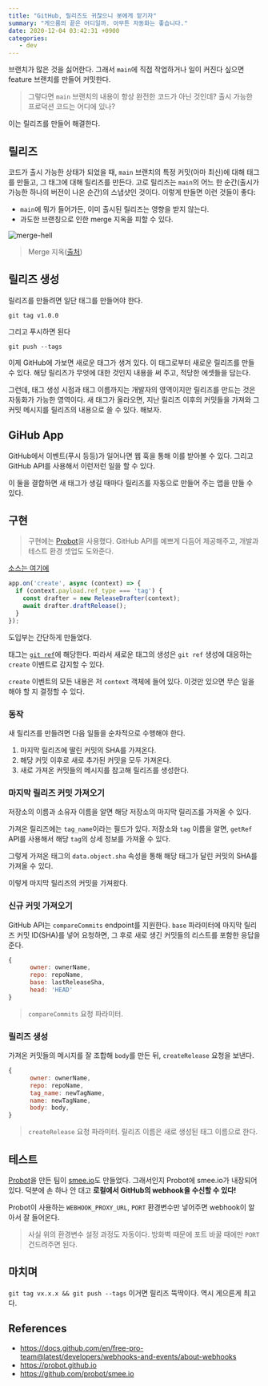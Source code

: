 ```yaml
---
title: "GitHub, 릴리즈도 귀찮으니 봇에게 맡기자"
summary: "게으름의 끝은 어디일까. 아무튼 자동화는 좋습니다."
date: 2020-12-04 03:42:31 +0900
categories:
   - dev
---
```


브랜치가 많은 것을 싫어한다. 그래서 `main`에 직접 작업하거나 일이 커진다 싶으면 feature 브랜치를 만들어 커밋한다.

> 그렇다면 `main` 브랜치의 내용이 항상 완전한 코드가 아닌 것인데? 출시 가능한 프로덕션 코드는 어디에 있나?

이는 릴리즈를 만들어 해결한다.

## 릴리즈

코드가 출시 가능한 상태가 되었을 때, `main` 브랜치의 특정 커밋(아마 최신)에 대해 태그를 만들고, 그 태그에 대해 릴리즈를 만든다. 고로 릴리즈는 `main`의 어느 한 순간(출시가 가능한 하나의 버전이 나온 순간)의 스냅샷인 것이다. 이렇게 만들면 이런 것들이 좋다:

- `main`에 뭐가 들어가든, 이미 출시된 릴리즈는 영향을 받지 않는다.
- 과도한 브랜칭으로 인한 merge 지옥을 피할 수 있다.

![merge-hell](https://i.imgur.com/Tl102fo.png)

> Merge 지옥([출처](https://xebia.com/blog/git-workflow/git-merge-hell))

## 릴리즈 생성

릴리즈를 만들려면 일단 태그를 만들어야 한다.

~~~
git tag v1.0.0
~~~

그리고 푸시하면 된다

~~~
git push --tags
~~~

이제 GitHub에 가보면 새로운 태그가 생겨 있다. 이 태그로부터 새로운 릴리즈를 만들 수 있다. 해당 릴리즈가 무엇에 대한 것인지 내용을 써 주고, 적당한 에셋들을 담는다.

그런데, 태그 생성 시점과 태그 이름까지는 개발자의 영역이지만 릴리즈를 만드는 것은 자동화가 가능한 영역이다. 새 태그가 올라오면, 지난 릴리즈 이후의 커밋들을 가져와 그 커밋 메시지를 릴리즈의 내용으로 쓸 수 있다. 해보자.

## GiHub App

GitHub에서 이벤트(푸시 등등)가 일어나면 웹 훅을 통해 이를 받아볼 수 있다. 그리고 GitHub API를 사용해서 이런저런 일을 할 수 있다.

이 둘을 결합하면 새 태그가 생길 때마다 릴리즈를 자동으로 만들어 주는 앱을 만들 수 있다.

## 구현

> 구현에는 [Probot](https://probot.github.io)을 사용했다. GitHub API를 예쁘게 다듬어 제공해주고, 개발과 테스트 환경 셋업도 도와준다.

[소스는 여기에](https://github.com/potados99/cafeteria-bot)

~~~js
app.on('create', async (context) => {
  if (context.payload.ref_type === 'tag') {
    const drafter = new ReleaseDrafter(context);
    await drafter.draftRelease();
  }
});
~~~

도입부는 간단하게 만들었다.

태그는 [`git ref`](https://docs.github.com/en/free-pro-team@latest/rest/reference/git#get-a-reference)에 해당한다. 따라서 새로운 태그의 생성은 `git ref` 생성에 대응하는 `create` 이벤트로 감지할 수 있다.

`create` 이벤트의 모든 내용은 저 `context` 객체에 들어 있다. 이것만 있으면 무슨 일을 해야 할 지 결정할 수 있다.

### 동작

새 릴리즈를 만들려면 다음 일들을 순차적으로 수행해야 한다.

1. 마지막 릴리즈에 딸린 커밋의 SHA를 가져온다.
2. 해당 커밋 이후로 새로 추가된 커밋을 모두 가져온다.
3. 새로 가져온 커밋들의 메시지를 참고해 릴리즈를 생성한다.

### 마지막 릴리즈 커밋 가져오기

저장소의 이름과 소유자 이름을 알면 해당 저장소의 마지막 릴리즈를 가져올 수 있다.

가져온 릴리즈에는 `tag_name`이라는 필드가 있다. 저장소와 `tag` 이름을 알면, `getRef` API를 사용해서 해당 `tag`의 상세 정보를 가져올 수 있다.

그렇게 가져온 태그의 `data.object.sha` 속성을 통해 해당 태그가 달린 커밋의 SHA를 가져올 수 있다.

이렇게 마지막 릴리즈의 커밋을 가져왔다.

### 신규 커밋 가져오기

GitHub API는 `compareCommits` endpoint를 지원한다. `base` 파라미터에 마지막 릴리즈 커밋 ID(SHA)를 넣어 요청하면, 그 후로 새로 생긴 커밋들의 리스트를 포함한 응답을 준다.

~~~js
{
      owner: ownerName,
      repo: repoName,
      base: lastReleaseSha,
      head: 'HEAD'
}
~~~

> `compareCommits` 요청 파라미터.

### 릴리즈 생성

가져온 커밋들의 메시지를 잘 조합해 `body`를 만든 뒤, `createRelease` 요청을 보낸다.

~~~js
{
      owner: ownerName,
      repo: repoName,
      tag_name: newTagName,
      name: newTagName,
      body: body,
}
~~~

> `createRelease` 요청 파라미터. 릴리즈 이름은 새로 생성된 태그 이름으로 한다.

## 테스트

[Probot](https://probot.github.io)을 만든 팀이 [smee.io](https://github.com/probot/smee.io)도 만들었다. 그래서인지 Probot에 smee.io가 내장되어 있다. 덕분에 손 하나 안 대고 **로컬에서 GitHub의 webhook을 수신할 수 있다!**

Probot이 사용하는 `WEBHOOK_PROXY_URL`, `PORT` 환경변수만 넣어주면 webhook이 알아서 잘 들어온다.

> 사실 위의 환경변수 설정 과정도 자동이다. 방화벽 때문에 포트 바꿀 때에만 `PORT` 건드려주면 된다.

## 마치며

`git tag vx.x.x && git push --tags` 이거면 릴리즈 뚝딱이다. 역시 게으른게 최고다.

## References

- https://docs.github.com/en/free-pro-team@latest/developers/webhooks-and-events/about-webhooks
- https://probot.github.io
- https://github.com/probot/smee.io
